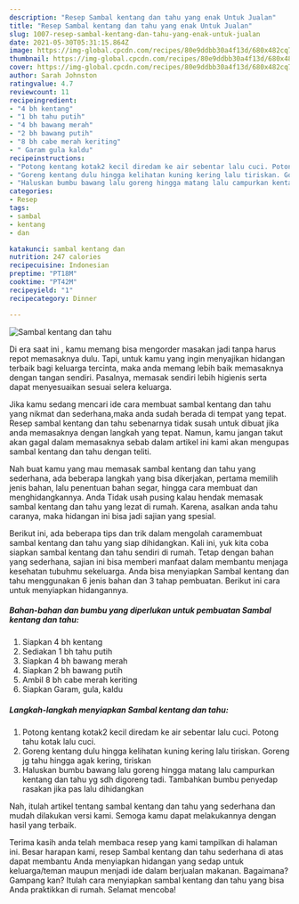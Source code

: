 ```yaml
---
description: "Resep Sambal kentang dan tahu yang enak Untuk Jualan"
title: "Resep Sambal kentang dan tahu yang enak Untuk Jualan"
slug: 1007-resep-sambal-kentang-dan-tahu-yang-enak-untuk-jualan
date: 2021-05-30T05:31:15.864Z
image: https://img-global.cpcdn.com/recipes/80e9ddbb30a4f13d/680x482cq70/sambal-kentang-dan-tahu-foto-resep-utama.jpg
thumbnail: https://img-global.cpcdn.com/recipes/80e9ddbb30a4f13d/680x482cq70/sambal-kentang-dan-tahu-foto-resep-utama.jpg
cover: https://img-global.cpcdn.com/recipes/80e9ddbb30a4f13d/680x482cq70/sambal-kentang-dan-tahu-foto-resep-utama.jpg
author: Sarah Johnston
ratingvalue: 4.7
reviewcount: 11
recipeingredient:
- "4 bh kentang"
- "1 bh tahu putih"
- "4 bh bawang merah"
- "2 bh bawang putih"
- "8 bh cabe merah keriting"
- " Garam gula kaldu"
recipeinstructions:
- "Potong kentang kotak2 kecil diredam ke air sebentar lalu cuci. Potong tahu kotak lalu cuci."
- "Goreng kentang dulu hingga kelihatan kuning kering lalu tiriskan. Goreng jg tahu hingga agak kering, tiriskan"
- "Haluskan bumbu bawang lalu goreng hingga matang lalu campurkan kentang dan tahu yg sdh digoreng tadi. Tambahkan bumbu penyedap rasakan jika pas lalu dihidangkan"
categories:
- Resep
tags:
- sambal
- kentang
- dan

katakunci: sambal kentang dan 
nutrition: 247 calories
recipecuisine: Indonesian
preptime: "PT18M"
cooktime: "PT42M"
recipeyield: "1"
recipecategory: Dinner

---
```



![Sambal kentang dan tahu](https://img-global.cpcdn.com/recipes/80e9ddbb30a4f13d/680x482cq70/sambal-kentang-dan-tahu-foto-resep-utama.jpg)

Di era  saat ini , kamu memang bisa mengorder masakan jadi tanpa harus repot memasaknya dulu. Tapi, untuk kamu yang ingin menyajikan hidangan terbaik bagi keluarga tercinta, maka anda memang lebih baik memasaknya dengan tangan sendiri. Pasalnya, memasak sendiri lebih higienis serta dapat menyesuaikan sesuai selera keluarga.

Jika kamu sedang mencari ide cara membuat sambal kentang dan tahu yang nikmat dan sederhana,maka anda sudah berada di tempat yang tepat. Resep sambal kentang dan tahu  sebenarnya tidak susah untuk dibuat jika anda memasaknya dengan langkah yang tepat. Namun, kamu jangan takut akan gagal dalam memasaknya 
sebab dalam artikel ini kami akan mengupas sambal kentang dan tahu dengan teliti.  



Nah buat kamu yang mau memasak sambal kentang dan tahu yang sederhana, ada beberapa langkah yang bisa dikerjakan, pertama memilih jenis bahan, lalu penentuan bahan segar, hingga cara membuat dan menghidangkannya. Anda Tidak usah pusing kalau hendak memasak sambal kentang dan tahu yang lezat di rumah. Karena, asalkan anda  tahu caranya, maka hidangan ini bisa jadi sajian yang spesial.

Berikut ini, ada beberapa tips dan trik dalam mengolah caramembuat sambal kentang dan tahu yang siap dihidangkan. Kali ini, yuk kita coba siapkan sambal kentang dan tahu sendiri di rumah. Tetap dengan bahan yang sederhana, sajian ini bisa memberi manfaat dalam membantu menjaga kesehatan tubuhmu sekeluarga. Anda bisa menyiapkan Sambal kentang dan tahu menggunakan 6 jenis bahan dan 3 tahap pembuatan. Berikut ini cara untuk menyiapkan hidangannya.

<!--inarticleads1-->

##### Bahan-bahan dan bumbu yang diperlukan untuk pembuatan Sambal kentang dan tahu:

1. Siapkan 4 bh kentang
1. Sediakan 1 bh tahu putih
1. Siapkan 4 bh bawang merah
1. Siapkan 2 bh bawang putih
1. Ambil 8 bh cabe merah keriting
1. Siapkan  Garam, gula, kaldu




<!--inarticleads2-->

##### Langkah-langkah menyiapkan Sambal kentang dan tahu:

1. Potong kentang kotak2 kecil diredam ke air sebentar lalu cuci. Potong tahu kotak lalu cuci.
1. Goreng kentang dulu hingga kelihatan kuning kering lalu tiriskan. Goreng jg tahu hingga agak kering, tiriskan
1. Haluskan bumbu bawang lalu goreng hingga matang lalu campurkan kentang dan tahu yg sdh digoreng tadi. Tambahkan bumbu penyedap rasakan jika pas lalu dihidangkan




Nah, itulah artikel tentang  sambal kentang dan tahu  yang sederhana dan mudah dilakukan versi kami. Semoga kamu dapat melakukannya dengan hasil yang terbaik. 

Terima kasih anda telah membaca resep yang kami tampilkan di halaman ini. Besar harapan kami, resep  Sambal kentang dan tahu sederhana di atas dapat membantu Anda menyiapkan hidangan yang sedap untuk keluarga/teman maupun menjadi ide dalam berjualan makanan. Bagaimana? Gampang kan? Itulah cara menyiapkan sambal kentang dan tahu yang bisa Anda praktikkan di rumah. Selamat mencoba!

